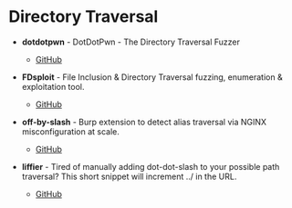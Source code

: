 # Directory Traversal


- **dotdotpwn** - DotDotPwn - The Directory Traversal Fuzzer
  - [GitHub](https://github.com/wireghoul/dotdotpwn)

- **FDsploit** - File Inclusion & Directory Traversal fuzzing, enumeration & exploitation tool.
  - [GitHub](https://github.com/chrispetrou/FDsploit)

- **off-by-slash** - Burp extension to detect alias traversal via NGINX misconfiguration at scale.
  - [GitHub](https://github.com/bayotop/off-by-slash)

- **liffier** - Tired of manually adding dot-dot-slash to your possible path traversal? This short snippet will increment ../ in the URL.
  - [GitHub](https://github.com/momenbasel/liffier)
